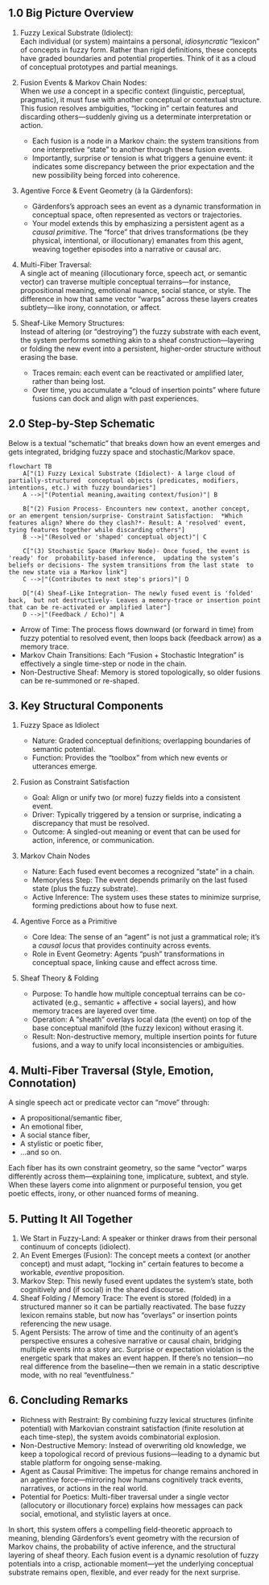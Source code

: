 ## 1.0 Big Picture Overview

1. Fuzzy Lexical Substrate (Idiolect):  
    Each individual (or system) maintains a personal, _idiosyncratic_ “lexicon” of concepts in fuzzy form. Rather than rigid definitions, these concepts have graded boundaries and potential properties. Think of it as a cloud of conceptual prototypes and partial meanings.
    
2. Fusion Events & Markov Chain Nodes:  
    When we _use_ a concept in a specific context (linguistic, perceptual, pragmatic), it must fuse with another conceptual or contextual structure. This fusion resolves ambiguities, “locking in” certain features and discarding others—suddenly giving us a determinate interpretation or action.
    - Each fusion is a node in a Markov chain: the system transitions from one interpretive “state” to another through these fusion events.
    - Importantly, surprise or tension is what triggers a genuine event: it indicates some discrepancy between the prior expectation and the new possibility being forced into coherence.
        
3. Agentive Force & Event Geometry (à la Gärdenfors):
    - Gärdenfors’s approach sees an event as a dynamic transformation in conceptual space, often represented as vectors or trajectories.
    - Your model extends this by emphasizing a persistent agent as a _causal primitive_. The “force” that drives transformations (be they physical, intentional, or illocutionary) emanates from this agent, weaving together episodes into a narrative or causal arc.
        
4. Multi-Fiber Traversal:  
    A single act of meaning (illocutionary force, speech act, or semantic vector) can traverse multiple conceptual terrains—for instance, propositional meaning, emotional nuance, social stance, or style. The difference in how that same vector “warps” across these layers creates subtlety—like irony, connotation, or affect.
    
5. Sheaf-Like Memory Structures:  
    Instead of altering (or “destroying”) the fuzzy substrate with each event, the system performs something akin to a sheaf construction—layering or folding the new event into a persistent, higher-order structure without erasing the base.
    
    - Traces remain: each event can be reactivated or amplified later, rather than being lost.
    - Over time, you accumulate a “cloud of insertion points” where future fusions can dock and align with past experiences.
## 2.0 Step-by-Step Schematic

Below is a textual “schematic” that breaks down how an event emerges and gets integrated, bridging fuzzy space and stochastic/Markov space.


```mermaid
flowchart TB
    A["(1) Fuzzy Lexical Substrate (Idiolect)- A large cloud of partially-structured  conceptual objects (predicates, modifiers,  intentions, etc.) with fuzzy boundaries"] 
    A -->|"(Potential meaning,awaiting context/fusion)"| B

    B["(2) Fusion Process- Encounters new context, another concept,  or an emergent tension/surprise- Constraint Satisfaction:  *Which features align? Where do they clash?*- Result: A 'resolved' event,  tying features together while discarding others"]
    B -->|"(Resolved or 'shaped' conceptual object)"| C

    C["(3) Stochastic Space (Markov Node)- Once fused, the event is 'ready' for  probability-based inference,  updating the system’s beliefs or decisions- The system transitions from the last state  to the new state via a Markov link"]
    C -->|"(Contributes to next step's priors)"| D

    D["(4) Sheaf-Like Integration- The newly fused event is 'folded' back,  but not destructively- Leaves a memory-trace or insertion point  that can be re-activated or amplified later"]
    D -->|"(Feedback / Echo)"| A

```

- Arrow of Time: The process flows downward (or forward in time) from fuzzy potential to resolved event, then loops back (feedback arrow) as a memory trace.
- Markov Chain Transitions: Each “Fusion + Stochastic Integration” is effectively a single time-step or node in the chain.
- Non-Destructive Sheaf: Memory is stored topologically, so older fusions can be re-summoned or re-shaped.
## 3. Key Structural Components
1. Fuzzy Space as Idiolect
    - Nature: Graded conceptual definitions; overlapping boundaries of semantic potential.
    - Function: Provides the “toolbox” from which new events or utterances emerge.
2. Fusion as Constraint Satisfaction
    - Goal: Align or unify two (or more) fuzzy fields into a consistent event.
    - Driver: Typically triggered by a tension or surprise, indicating a discrepancy that must be resolved.
    - Outcome: A singled-out meaning or event that can be used for action, inference, or communication.
3. Markov Chain Nodes
    - Nature: Each fused event becomes a recognized “state” in a chain.
    - Memoryless Step: The event depends primarily on the last fused state (plus the fuzzy substrate).
    - Active Inference: The system uses these states to minimize surprise, forming predictions about how to fuse next.
4. Agentive Force as a Primitive
    - Core Idea: The sense of an “agent” is not just a grammatical role; it’s a _causal locus_ that provides continuity across events.
    - Role in Event Geometry: Agents “push” transformations in conceptual space, linking cause and effect across time.
5. Sheaf Theory & Folding
    
    - Purpose: To handle how multiple conceptual terrains can be co-activated (e.g., semantic + affective + social layers), and how memory traces are layered over time.
    - Operation: A “sheath” overlays local data (the event) on top of the base conceptual manifold (the fuzzy lexicon) without erasing it.
    - Result: Non-destructive memory, multiple insertion points for future fusions, and a way to unify local inconsistencies or ambiguities.
## 4. Multi-Fiber Traversal (Style, Emotion, Connotation)

A single speech act or predicate vector can “move” through:
- A propositional/semantic fiber,
- An emotional fiber,
- A social stance fiber,
- A stylistic or poetic fiber,
- …and so on.

Each fiber has its own constraint geometry, so the same “vector” warps differently across them—explaining tone, implicature, subtext, and style. When these layers come into alignment or purposeful tension, you get poetic effects, irony, or other nuanced forms of meaning.
## 5. Putting It All Together

1. We Start in Fuzzy-Land: A speaker or thinker draws from their personal continuum of concepts (idiolect).
2. An Event Emerges (Fusion): The concept meets a context (or another concept) and must adapt, “locking in” certain features to become a workable, _eventive_ proposition.
3. Markov Step: This newly fused event updates the system’s state, both cognitively and (if social) in the shared discourse.
4. Sheaf Folding / Memory Trace: The event is stored (folded) in a structured manner so it can be partially reactivated. The base fuzzy lexicon remains stable, but now has “overlays” or insertion points referencing the new usage.
5. Agent Persists: The arrow of time and the continuity of an agent’s perspective ensures a cohesive narrative or causal chain, bridging multiple events into a story arc.
Surprise or expectation violation is the energetic spark that makes an event happen. If there’s no tension—no real difference from the baseline—then we remain in a static descriptive mode, with no real “eventfulness.”
## 6. Concluding Remarks
- Richness with Restraint: By combining fuzzy lexical structures (infinite potential) with Markovian constraint satisfaction (finite resolution at each time-step), the system avoids combinatorial explosion.
- Non-Destructive Memory: Instead of overwriting old knowledge, we keep a topological record of previous fusions—leading to a dynamic but stable platform for ongoing sense-making.
- Agent as Causal Primitive: The impetus for change remains anchored in an agentive force—mirroring how humans cognitively track events, narratives, or actions in the real world.
- Potential for Poetics: Multi-fiber traversal under a single vector (allocutory or illocutionary force) explains how messages can pack social, emotional, and stylistic layers at once.

In short, this system offers a compelling field-theoretic approach to meaning, blending Gärdenfors’s event geometry with the recursion of Markov chains, the probability of active inference, and the structural layering of sheaf theory. Each fusion event is a dynamic resolution of fuzzy potentials into a crisp, actionable moment—yet the underlying conceptual substrate remains open, flexible, and ever ready for the next surprise.
